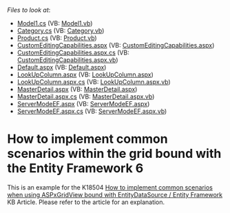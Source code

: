 <!-- default file list -->
*Files to look at*:

* [Model1.cs](./CS/GridEntityFramework/App_Code/Model1.cs) (VB: [Model1.vb](./VB/GridEntityFramework/App_Code/Model1.vb))
* [Category.cs](./CS/GridEntityFramework/App_Code/Category.cs) (VB: [Category.vb](./VB/GridEntityFramework/App_Code/Category.vb))
* [Product.cs](./CS/GridEntityFramework/App_Code/Product.cs) (VB: [Product.vb](./VB/GridEntityFramework/App_Code/Product.vb))
* [CustomEditingCapabilities.aspx](./CS/GridEntityFramework/CustomEditingCapabilities.aspx) (VB: [CustomEditingCapabilities.aspx](./VB/GridEntityFramework/CustomEditingCapabilities.aspx))
* [CustomEditingCapabilities.aspx.cs](./CS/GridEntityFramework/CustomEditingCapabilities.aspx.cs) (VB: [CustomEditingCapabilities.aspx.vb](./VB/GridEntityFramework/CustomEditingCapabilities.aspx.vb))
* [Default.aspx](./CS/GridEntityFramework/Default.aspx) (VB: [Default.aspx](./VB/GridEntityFramework/Default.aspx))
* [LookUpColumn.aspx](./CS/GridEntityFramework/LookUpColumn.aspx) (VB: [LookUpColumn.aspx](./VB/GridEntityFramework/LookUpColumn.aspx))
* [LookUpColumn.aspx.cs](./CS/GridEntityFramework/LookUpColumn.aspx.cs) (VB: [LookUpColumn.aspx.vb](./VB/GridEntityFramework/LookUpColumn.aspx.vb))
* [MasterDetail.aspx](./CS/GridEntityFramework/MasterDetail.aspx) (VB: [MasterDetail.aspx](./VB/GridEntityFramework/MasterDetail.aspx))
* [MasterDetail.aspx.cs](./CS/GridEntityFramework/MasterDetail.aspx.cs) (VB: [MasterDetail.aspx.vb](./VB/GridEntityFramework/MasterDetail.aspx.vb))
* [ServerModeEF.aspx](./CS/GridEntityFramework/ServerModeEF.aspx) (VB: [ServerModeEF.aspx](./VB/GridEntityFramework/ServerModeEF.aspx))
* [ServerModeEF.aspx.cs](./CS/GridEntityFramework/ServerModeEF.aspx.cs) (VB: [ServerModeEF.aspx.vb](./VB/GridEntityFramework/ServerModeEF.aspx.vb))
<!-- default file list end -->
# How to implement common scenarios within the grid bound with the Entity Framework 6


<p>This is an example for the K18504 <a href="https://www.devexpress.com/Support/Center/p/K18504">How to implement common scenarios when using ASPxGridView bound with EntityDataSource / Entity Framework</a> KB Article. Please refer to the article for an explanation.</p>

<br/>


